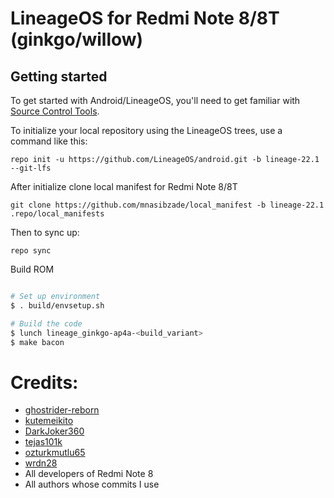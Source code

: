 LineageOS for Redmi Note 8/8T (ginkgo/willow)
===========

Getting started
---------------

To get started with Android/LineageOS, you'll need to get familiar with [Source Control Tools](https://source.android.com/setup/develop).

To initialize your local repository using the LineageOS trees, use a command like this:
```
repo init -u https://github.com/LineageOS/android.git -b lineage-22.1 --git-lfs
```
After initialize clone local manifest for Redmi Note 8/8T
```
git clone https://github.com/mnasibzade/local_manifest -b lineage-22.1 .repo/local_manifests
```
Then to sync up:
```
repo sync
```
Build ROM
```bash

# Set up environment
$ . build/envsetup.sh

# Build the code
$ lunch lineage_ginkgo-ap4a-<build_variant>  
$ make bacon

```

# Credits:
- [ghostrider-reborn](https://github.com/ghostrider-reborn)
- [kutemeikito](https://github.com/kutemeikito)
- [DarkJoker360](https://github.com/DarkJoker360)
- [tejas101k](https://github.com/tejas101k)
- [ozturkmutlu65](https://github.com/ozturkmutlu65)
- [wrdn28](github.com/Wrdn28)
- All developers of Redmi Note 8
- All authors whose commits I use
